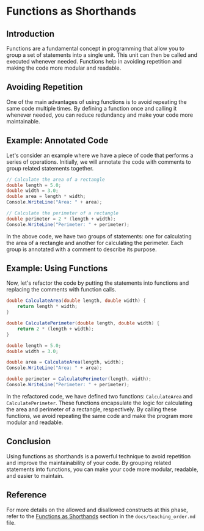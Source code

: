# Functions as Shorthands

## Introduction
Functions are a fundamental concept in programming that allow you to group a set of statements into a single unit. This unit can then be called and executed whenever needed. Functions help in avoiding repetition and making the code more modular and readable.

## Avoiding Repetition
One of the main advantages of using functions is to avoid repeating the same code multiple times. By defining a function once and calling it whenever needed, you can reduce redundancy and make your code more maintainable.

## Example: Annotated Code
Let's consider an example where we have a piece of code that performs a series of operations. Initially, we will annotate the code with comments to group related statements together.

```csharp
// Calculate the area of a rectangle
double length = 5.0;
double width = 3.0;
double area = length * width;
Console.WriteLine("Area: " + area);

// Calculate the perimeter of a rectangle
double perimeter = 2 * (length + width);
Console.WriteLine("Perimeter: " + perimeter);
```

In the above code, we have two groups of statements: one for calculating the area of a rectangle and another for calculating the perimeter. Each group is annotated with a comment to describe its purpose.

## Example: Using Functions
Now, let's refactor the code by putting the statements into functions and replacing the comments with function calls.

```csharp
double CalculateArea(double length, double width) {
    return length * width;
}

double CalculatePerimeter(double length, double width) {
    return 2 * (length + width);
}

double length = 5.0;
double width = 3.0;

double area = CalculateArea(length, width);
Console.WriteLine("Area: " + area);

double perimeter = CalculatePerimeter(length, width);
Console.WriteLine("Perimeter: " + perimeter);
```

In the refactored code, we have defined two functions: `CalculateArea` and `CalculatePerimeter`. These functions encapsulate the logic for calculating the area and perimeter of a rectangle, respectively. By calling these functions, we avoid repeating the same code and make the program more modular and readable.

## Conclusion
Using functions as shorthands is a powerful technique to avoid repetition and improve the maintainability of your code. By grouping related statements into functions, you can make your code more modular, readable, and easier to maintain.

## Reference
For more details on the allowed and disallowed constructs at this phase, refer to the [Functions as Shorthands](teaching_order.md#functions-as-shorthands) section in the `docs/teaching_order.md` file.
